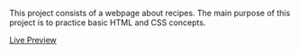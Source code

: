 This project consists of a webpage about recipes.
The main purpose of this project is to practice basic HTML and CSS concepts.

[Live Preview](https://reyesvictor1.github.io/OdinRecipes/)
